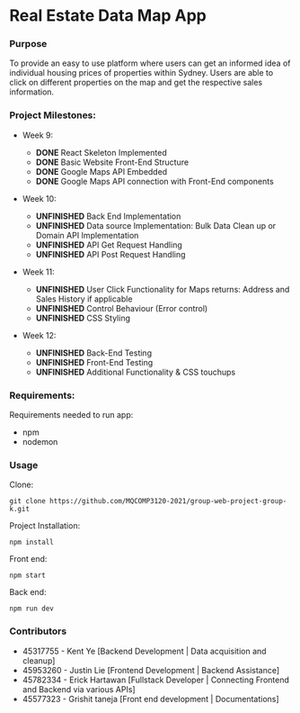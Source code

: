# Real Estate Data Map App
### Purpose
To provide an easy to use platform where users can get an informed idea of individual housing prices of properties within Sydney.
Users are able to click on different properties on the map and get the respective sales information.

### Project Milestones:
+ Week 9:
    + **DONE** React Skeleton Implemented
    + **DONE** Basic Website Front-End Structure
    + **DONE** Google Maps API Embedded
    + **DONE** Google Maps API connection with Front-End components

+ Week 10:
    + **UNFINISHED** Back End Implementation
    + **UNFINISHED** Data source Implementation: Bulk Data Clean up or Domain API Implementation
    + **UNFINISHED** API Get Request Handling
    + **UNFINISHED** API Post Request Handling

+ Week 11:
    + **UNFINISHED** User Click Functionality for Maps returns: Address and Sales History if applicable
    + **UNFINISHED** Control Behaviour (Error control)
    + **UNFINISHED** CSS Styling

+ Week 12: 
    + **UNFINISHED** Back-End Testing 
    + **UNFINISHED** Front-End Testing
    + **UNFINISHED** Additional Functionality & CSS touchups

### Requirements:
Requirements needed to run app:
+ npm
+ nodemon


### Usage
Clone: 

```
git clone https://github.com/MQCOMP3120-2021/group-web-project-group-k.git
```

Project Installation:
```
npm install
```

Front end:

```
npm start
```

Back end:

```
npm run dev
```

### Contributors
+ 45317755 - Kent Ye            [Backend Development   | Data acquisition and cleanup]
+ 45953260 - Justin Lie         [Frontend Development  | Backend Assistance]
+ 45782334 - Erick Hartawan     [Fullstack Developer   | Connecting Frontend and Backend via various APIs]
+ 45577323 - Grishit taneja     [Front end development | Documentations]
